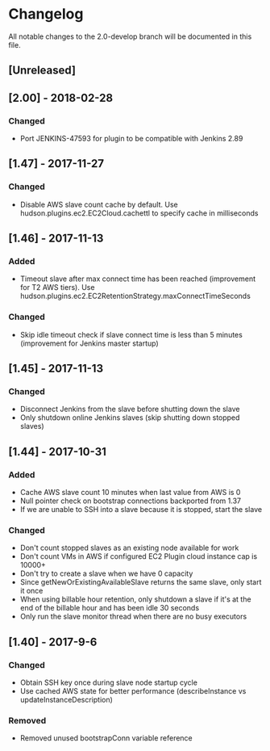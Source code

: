 # Changelog
All notable changes to the 2.0-develop branch will be documented in this file.

## [Unreleased]

## [2.00] - 2018-02-28
### Changed
- Port JENKINS-47593 for plugin to be compatible with Jenkins 2.89

## [1.47] - 2017-11-27
### Changed
- Disable AWS slave count cache by default. Use hudson.plugins.ec2.EC2Cloud.cachettl to specify cache in milliseconds

## [1.46] - 2017-11-13
### Added
- Timeout slave after max connect time has been reached (improvement for T2 AWS tiers). Use hudson.plugins.ec2.EC2RetentionStrategy.maxConnectTimeSeconds
### Changed
- Skip idle timeout check if slave connect time is less than 5 minutes (improvement for Jenkins master startup)

## [1.45] - 2017-11-13
### Changed
- Disconnect Jenkins from the slave before shutting down the slave
- Only shutdown online Jenkins slaves (skip shutting down stopped slaves)

## [1.44] - 2017-10-31
### Added
- Cache AWS slave count 10 minutes when last value from AWS is 0
- Null pointer check on bootstrap connections backported from 1.37
- If we are unable to SSH into a slave because it is stopped, start the slave
### Changed
- Don't count stopped slaves as an existing node available for work
- Don't count VMs in AWS if configured EC2 Plugin cloud instance cap is 10000+
- Don't try to create a slave when we have 0 capacity
- Since getNewOrExistingAvailableSlave returns the same slave, only start it once
- When using billable hour retention, only shutdown a slave if it's at the end of the billable hour and has been idle 30 seconds
- Only run the slave monitor thread when there are no busy executors

## [1.40] - 2017-9-6
### Changed
- Obtain SSH key once during slave node startup cycle
- Use cached AWS state for better performance (describeInstance vs updateInstanceDescription)
### Removed
- Removed unused bootstrapConn variable reference
